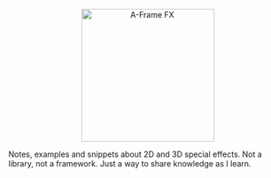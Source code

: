 <p align="center"><a href="https://diegomarcos.com/aframe-fx" target="_blank"><img width="240" alt="A-Frame FX" src="https://user-images.githubusercontent.com/39342/106046201-3c91de00-60e2-11eb-8b96-2956c1abf77b.png"></a></p>

<p>Notes, examples and snippets about 2D and 3D special effects. Not a library, not a framework. Just a way to share knowledge as I learn.</p>
